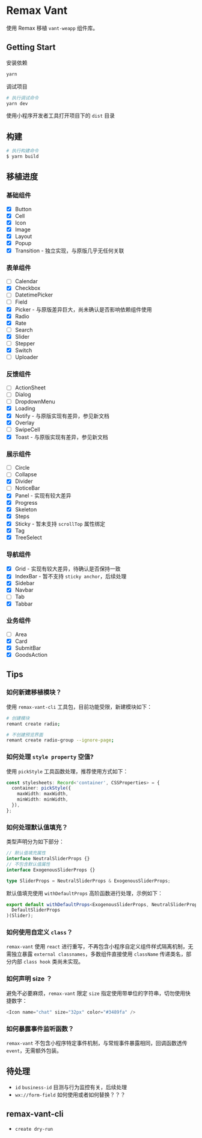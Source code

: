 # Remax Vant

使用 Remax 移植 `vant-weapp` 组件库。

## Getting Start

安装依赖

```bash
yarn
```

调试项目

```bash
# 执行调试命令
yarn dev
```

使用小程序开发者工具打开项目下的 `dist` 目录

## 构建

```bash
# 执行构建命令
$ yarn build
```

## 移植进度

### 基础组件

- [x] Button
- [x] Cell
- [x] Icon
- [x] Image
- [x] Layout
- [x] Popup
- [x] Transition - 独立实现，与原版几乎无任何关联

### 表单组件

- [ ] Calendar
- [x] Checkbox
- [ ] DatetimePicker
- [ ] Field
- [x] Picker - 与原版差异巨大，尚未确认是否影响依赖组件使用
- [x] Radio
- [x] Rate
- [ ] Search
- [x] Slider
- [ ] Stepper
- [x] Switch
- [ ] Uploader

### 反馈组件

- [ ] ActionSheet
- [ ] Dialog
- [ ] DropdownMenu
- [x] Loading
- [x] Notify - 与原版实现有差异，参见新文档
- [x] Overlay
- [ ] SwipeCell
- [x] Toast - 与原版实现有差异，参见新文档

### 展示组件

- [ ] Circle
- [ ] Collapse
- [x] Divider
- [ ] NoticeBar
- [x] Panel - 实现有较大差异
- [x] Progress
- [x] Skeleton
- [x] Steps
- [x] Sticky - 暂未支持 `scrollTop` 属性绑定
- [x] Tag
- [x] TreeSelect

### 导航组件

- [x] Grid - 实现有较大差异，待确认是否保持一致
- [x] IndexBar - 暂不支持 `sticky anchor`，后续处理
- [x] Sidebar
- [x] Navbar
- [ ] Tab
- [x] Tabbar

### 业务组件

- [ ] Area
- [x] Card
- [x] SubmitBar
- [x] GoodsAction

## Tips

### 如何新建移植模块？

使用 `remax-vant-cli` 工具包，目前功能受限，新建模块如下：

```bash
# 创建模块
remant create radio;

# 不创建预览界面
remant create radio-group --ignore-page;
```

### 如何处理 `style property` 空值?

使用 `pickStyle` 工具函数处理，推荐使用方式如下：

```typescript
const stylesheets: Record<'container', CSSProperties> = {
  container: pickStyle({
    maxWidth: maxWidth,
    minWidth: minWidth,
  }),
};
```

### 如何处理默认值填充？

类型声明分为如下部分：

```typescript
// 默认值填充属性
interface NeutralSliderProps {}
// 不包含默认值属性
interface ExogenousSliderProps {}

type SliderProps = NeutralSliderProps & ExogenousSliderProps;
```

默认值填充使用 `withDefaultProps` 高阶函数进行处理，示例如下：

```typescript
export default withDefaultProps<ExogenousSliderProps, NeutralSliderProps>(
  DefaultSliderProps
)(Slider);
```

### 如何使用自定义 `class`？

`remax-vant` 使用 `react` 进行重写，不再包含小程序自定义组件样式隔离机制，无需独立暴露 `external classnames`，多数组件直接使用 `className` 传递类名，部分内部 `class hook` 类尚未实现。

### 如何声明 size ？

避免不必要麻烦，`remax-vant` 限定 `size` 指定使用带单位的字符串，切勿使用快捷数字：

```typescript
<Icon name="chat" size="32px" color="#3489fa" />
```

### 如何暴露事件监听函数？

`remax-vant` 不包含小程序特定事件机制，与常规事件暴露相同，回调函数透传 `event`，无需额外包装。

## 待处理

- `id` `business-id` 目测与行为监控有关，后续处理
- `wx://form-field` 如何使用或者如何替换？？？

## remax-vant-cli

- `create dry-run`
